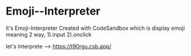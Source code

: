 # Emoji--Interpreter
it's Emoji-Interpreter Created with CodeSandbox which is display emoji meaning 2 way, 1).input 2).onclick

let's Interprete --> https://t90rgu.csb.app/

